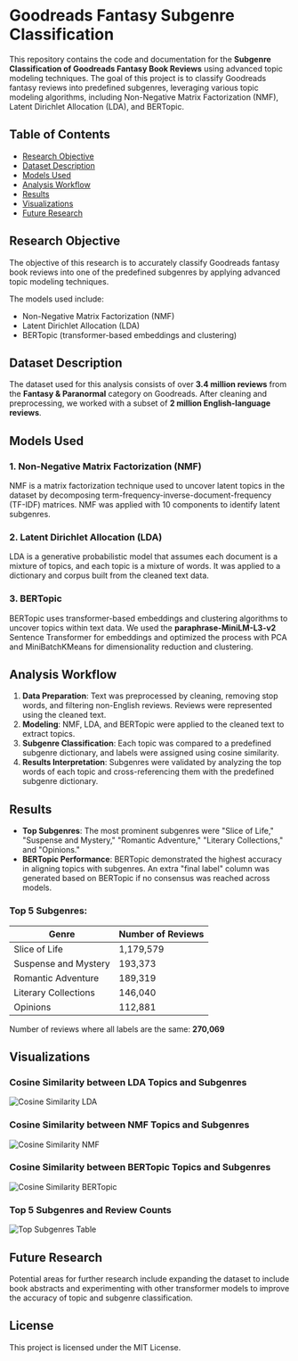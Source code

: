 # Goodreads Fantasy Subgenre Classification

This repository contains the code and documentation for the **Subgenre Classification of Goodreads Fantasy Book Reviews** using advanced topic modeling techniques. The goal of this project is to classify Goodreads fantasy reviews into predefined subgenres, leveraging various topic modeling algorithms, including Non-Negative Matrix Factorization (NMF), Latent Dirichlet Allocation (LDA), and BERTopic.

## Table of Contents
- [Research Objective](#research-objective)
- [Dataset Description](#dataset-description)
- [Models Used](#models-used)
- [Analysis Workflow](#analysis-workflow)
- [Results](#results)
- [Visualizations](#visualizations)
- [Future Research](#future-research)

## Research Objective
The objective of this research is to accurately classify Goodreads fantasy book reviews into one of the predefined subgenres by applying advanced topic modeling techniques.

The models used include:
- Non-Negative Matrix Factorization (NMF)
- Latent Dirichlet Allocation (LDA)
- BERTopic (transformer-based embeddings and clustering)

## Dataset Description
The dataset used for this analysis consists of over **3.4 million reviews** from the **Fantasy & Paranormal** category on Goodreads. After cleaning and preprocessing, we worked with a subset of **2 million English-language reviews**.

## Models Used

### 1. **Non-Negative Matrix Factorization (NMF)**
NMF is a matrix factorization technique used to uncover latent topics in the dataset by decomposing term-frequency-inverse-document-frequency (TF-IDF) matrices. NMF was applied with 10 components to identify latent subgenres.

### 2. **Latent Dirichlet Allocation (LDA)**
LDA is a generative probabilistic model that assumes each document is a mixture of topics, and each topic is a mixture of words. It was applied to a dictionary and corpus built from the cleaned text data.

### 3. **BERTopic**
BERTopic uses transformer-based embeddings and clustering algorithms to uncover topics within text data. We used the **paraphrase-MiniLM-L3-v2** Sentence Transformer for embeddings and optimized the process with PCA and MiniBatchKMeans for dimensionality reduction and clustering.

## Analysis Workflow
1. **Data Preparation**: Text was preprocessed by cleaning, removing stop words, and filtering non-English reviews. Reviews were represented using the cleaned text.
2. **Modeling**: NMF, LDA, and BERTopic were applied to the cleaned text to extract topics.
3. **Subgenre Classification**: Each topic was compared to a predefined subgenre dictionary, and labels were assigned using cosine similarity.
4. **Results Interpretation**: Subgenres were validated by analyzing the top words of each topic and cross-referencing them with the predefined subgenre dictionary.

## Results
- **Top Subgenres**: The most prominent subgenres were "Slice of Life," "Suspense and Mystery," "Romantic Adventure," "Literary Collections," and "Opinions."
- **BERTopic Performance**: BERTopic demonstrated the highest accuracy in aligning topics with subgenres. An extra "final label" column was generated based on BERTopic if no consensus was reached across models.

### Top 5 Subgenres:
| Genre                | Number of Reviews |
|----------------------|-------------------|
| Slice of Life         | 1,179,579         |
| Suspense and Mystery  | 193,373           |
| Romantic Adventure    | 189,319           |
| Literary Collections  | 146,040           |
| Opinions              | 112,881           |

Number of reviews where all labels are the same: **270,069**

## Visualizations
### Cosine Similarity between LDA Topics and Subgenres
![Cosine Similarity LDA](path/to/your/image1.png)

### Cosine Similarity between NMF Topics and Subgenres
![Cosine Similarity NMF](path/to/your/image2.png)

### Cosine Similarity between BERTopic Topics and Subgenres
![Cosine Similarity BERTopic](path/to/your/image3.png)

### Top 5 Subgenres and Review Counts
![Top Subgenres Table](path/to/your/image4.png)

## Future Research
Potential areas for further research include expanding the dataset to include book abstracts and experimenting with other transformer models to improve the accuracy of topic and subgenre classification.

## License
This project is licensed under the MIT License.
